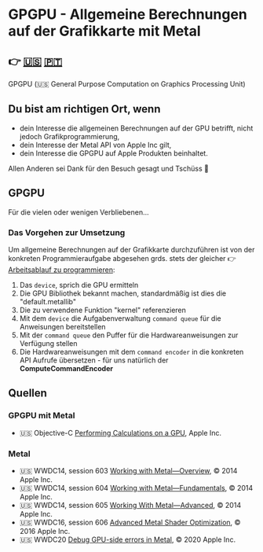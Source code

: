 # GPGPU - Allgemeine Berechnungen auf der Grafikkarte mit Metal

👉 [🇺🇸](README.md) [🇵🇹](README.pt.md)
---

GPGPU (🇺🇸 General Purpose Computation on Graphics Processing Unit)  

## Du bist am richtigen Ort, wenn

* dein Interesse die allgemeinen Berechnungen auf der GPU betrifft, nicht jedoch Grafikprogrammierung,
* dein Interesse der Metal API von Apple Inc gilt,
* dein Interesse die GPGPU auf Apple Produkten beinhaltet.

Allen Anderen sei Dank für den Besuch gesagt und Tschüss 👋

## GPGPU

Für die vielen oder wenigen Verbliebenen...

### Das Vorgehen zur Umsetzung

Um allgemeine Berechnungen auf der Grafikkarte durchzuführen ist von der konkreten Programmieraufgabe abgesehen grds. stets der gleicher 👉[Arbeitsablauf zu programmieren](./GPUWorkflow/):

1. Das `device`, sprich die GPU ermitteln
1. Die GPU Bibliothek bekannt machen, standardmäßig ist dies die "default.metallib"
1. Die zu verwendene Funktion "kernel" referenzieren
1. Mit dem `device` die Aufgabenverwaltung `command queue` für die Anweisungen bereitstellen
1. Mit der `command queue` den Puffer für die Hardwareanweisungen zur Verfügung stellen
1. Die Hardwareanweisungen mit dem `command encoder` in die konkreten API Aufrufe übersetzen - für uns natürlich der **ComputeCommandEncoder**


## Quellen

### GPGPU mit Metal

* 🇺🇸 Objective-C [Performing Calculations on a GPU](https://developer.apple.com/documentation/metal/performing_calculations_on_a_gpu), Apple Inc.

### Metal

* 🇺🇸 WWDC14, session 603 [Working with Metal—Overview](https://devstreaming-cdn.apple.com/videos/wwdc/2014/603xx33n8igr5n1/603/603_working_with_metal_overview.pdf), © 2014 Apple Inc.
* 🇺🇸 WWDC14, session 604 [Working with Metal—Fundamentals](https://devstreaming-cdn.apple.com/videos/wwdc/2014/604xxg7crkljcr8/604/604_working_with_metal_fundamentals.pdf), © 2014 Apple Inc.
* 🇺🇸 WWDC14, session 605 [Working With Metal—Advanced](https://devstreaming-cdn.apple.com/videos/wwdc/2014/605xxygcz4pd0h6/605/605_working_with_metal_advanced.pdf), © 2014 Apple Inc.
* 🇺🇸 WWDC16, session 606 [Advanced Metal Shader Optimization](https://devstreaming-cdn.apple.com/videos/wwdc/2016/606oluchfgwakjbymy8/606/606_advanced_metal_shader_optimization.pdf), © 2016 Apple Inc.
* 🇺🇸 WWDC20 [Debug GPU-side errors in Metal](https://developer.apple.com/videos/play/wwdc2020/10616/), © 2020 Apple Inc.
